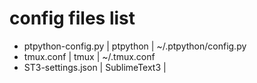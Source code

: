 # config files list
- ptpython-config.py | ptpython | ~/.ptpython/config.py
- tmux.conf | tmux | ~/.tmux.conf
- ST3-settings.json | SublimeText3 | 
